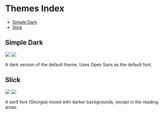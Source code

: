 # Themes Index

* [Simple Dark](#simple-dark)  
* [Slick](#slick)  

## Simple Dark

![](https://i.imgur.com/26NoRMr.jpg)
![](https://i.imgur.com/ks20j1U.jpg)

A dark version of the default theme. Uses Open Sans as the default font.

## Slick

![](https://i.imgur.com/IxjO2iz.jpg)
![](https://i.imgur.com/Hct579S.jpg)

A serif font (Georgia) mixed with darker backgrounds, except in the reading areas.